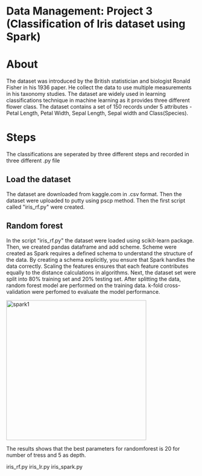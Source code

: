 # Data Management: Project 3 (Classification of Iris dataset using Spark)

# About
The dataset was introduced by the British statistician and biologist Ronald Fisher in his 1936 paper. He collect the data to use multiple measurements in his taxonomy studies. The dataset are widely used in learning classifications technique in machine learning as it provides three different flower class. The dataset contains a set of 150 records under 5 attributes - Petal Length, Petal Width, Sepal Length, Sepal width and Class(Species).

# Steps
The classifications are seperated by three different steps and recorded in three different .py file

## Load the dataset
The dataset are downloaded from kaggle.com in .csv format. Then the dataset were uploaded to putty using pscp method. Then the first script called "iris_rf.py" were created.

## Random forest
In the script "iris_rf.py" the dataset were loaded using scikit-learn package. Then, we created pandas dataframe and add scheme. Scheme were created as Spark requires a defined schema to understand the structure of the data. By creating a schema explicitly, you ensure that Spark handles the data correctly. Scaling the features ensures that each feature contributes equally to the distance calculations in algorithms. Next, the dataset set were split into 80% training set and 20% testing set. After splitting the data, random forest model are performed on the training data. k-fold cross-validation were perfomed to evaluate the model performance.

<img width="371" alt="spark1" src="https://github.com/radzmi/Data-Management_project-3/assets/152348714/a4456f62-ec60-4f12-8436-799086257651">

The results shows that the best parameters for randomforest is 20 for number of tress and 5 as depth. 




























iris_rf.py
iris_lr.py
iris_spark.py
